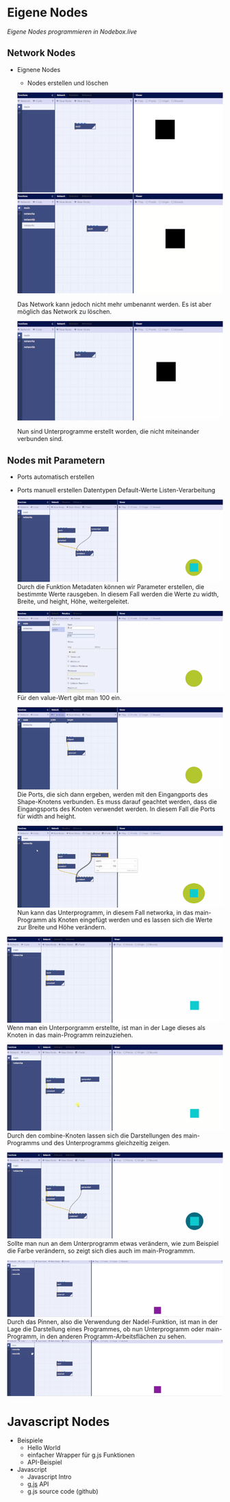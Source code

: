 # Eigene Nodes

*Eigene Nodes programmieren in Nodebox.live*

## Network Nodes

- Eignene Nodes
	- Nodes erstellen und löschen
	
	![](assets/createnetwork.gif)  
	![](assets/deletenetwork.gif)  
	
	Das Network kann jedoch nicht mehr umbenannt werden. Es ist aber möglich das Network zu löschen.
	
	![](assets/disconnectednetworks.gif)  
	
	Nun sind Unterprogramme erstellt worden, die nicht miteinander verbunden sind.



## Nodes mit Parametern


- Ports automatisch erstellen
- Ports manuell erstellen
	Datentypen
	Default-Werte
	Listen-Verarbeitung  
	
	![](assets/port_1.gif)  
	Durch die Funktion Metadaten können wir Parameter erstellen, die bestimmte Werte rausgeben. In diesem Fall werden die Werte zu width, Breite, und height, Höhe, weitergeleitet.  
	
	![](assets/port_2.gif)  
	Für den value-Wert gibt man 100 ein.  
	
	![](assets/port_3.gif)  
	Die Ports, die sich dann ergeben, werden mit den Eingangports des Shape-Knotens verbunden. Es muss darauf geachtet werden, dass die Eingangsports des Knoten verwendet werden. In diesem Fall die Ports für width and height.  
	
	![](assets/port_4.gif)  
	Nun kann das Unterprogramm, in diesem Fall networka, in das main-Programm als Knoten eingefügt werden und es lassen sich die Werte zur Breite und Höhe verändern.  

![](assets/nesting_1.gif)  
Wenn man ein Unterporgramm erstellte, ist man in der Lage dieses als Knoten in das main-Programm reinzuziehen.  

![](assets/nesting_2.gif)  
Durch den combine-Knoten lassen sich die Darstellungen des main-Programms und des Unterprogramms gleichzeitig zeigen.

![](assets/nesting_3.gif)  
Sollte man nun an dem Unterprogramm etwas verändern, wie zum Beispiel die Farbe verändern, so zeigt sich dies auch im main-Programmm.  

![](assets/pinning_1.gif)  
Durch das Pinnen, also die Verwendung der Nadel-Funktion, ist man in der Lage die Darstellung eines Programmes, ob nun Unterprogramm oder main-Programm, in den anderen Programm-Arbeitsflächen zu sehen.   
![](assets/pinning_2.gif)    



# Javascript Nodes

- Beispiele
	- Hello World
	- einfacher Wrapper für g.js Funktionen
	- API-Beispiel
- Javascript 
	- Javascript Intro
	- [g.js](http://gjs.org/) API
	- g.js source code (github)

